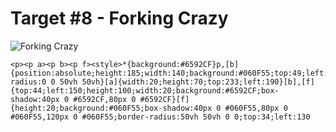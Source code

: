 # Target #8 - Forking Crazy

![Forking Crazy](https://cssbattle.dev/targets/8.png)

```
<p><p a><p b><p f><style>*{background:#6592CF}p,[b]{position:absolute;height:185;width:140;background:#060F55;top:49;left:130;border-radius:0 0 50vh 50vh}[a]{width:20;height:70;top:233;left:190}[b],[f]{top:44;left:150;height:100;width:20;background:#6592CF;box-shadow:40px 0 #6592CF,80px 0 #6592CF}[f]{height:20;background:#060F55;box-shadow:40px 0 #060F55,80px 0 #060F55,120px 0 #060F55;border-radius:50vh 50vh 0 0;top:34;left:130
```
